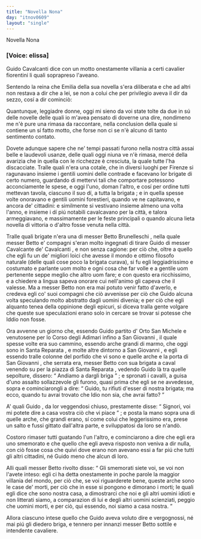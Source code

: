 ```yaml
---
title: "Novella Nona"
day: "itnov0609"
layout: "single"
---
```

<html>
 <head>
 </head>
 <body>
  <div id="nov0609" type="novella" who="elissa">
   <head>
    Novella Nona
   </head>
   <p>
    <h3>
     [Voice: elissa]
    </h3>
   </p>
   <argument>
    <p>
     <milestone id="p06090001"/>
     <name persref="guidocavalcanti" type="person">
      Guido Cavalcanti
     </name>
     dice con un motto onestamente villania a certi cavalier fiorentini li quali soprapreso l'aveano.
    </p>
   </argument>
   <div3 type="commentary" who="author">
    <p>
     <milestone id="p06090002"/>
     Sentendo la
     <name persref="elissa" type="person">
      reina
     </name>
     che
     <name persref="emilia" type="person">
      Emilia
     </name>
     della sua novella s'era diliberata e che ad altri non restava a dir che a lei, se non a colui che per privilegio aveva il dir da sezzo, cos&iacute; a dir cominci&ograve;:
    </p>
   </div3>
   <div3 type="commentary" who="elissa">
    <p>
     <milestone id="p06090003"/>
     Quantunque, leggiadre donne, oggi mi sieno da voi state tolte da due in s&uacute; delle novelle delle quali io m'avea pensato di doverne una dire, nondimeno me n'&egrave; pure una rimasa da raccontare, nella conclusion della quale si contiene un s&iacute; fatto motto, che forse non ci se n'&egrave; alcuno di tanto sentimento contato.
    </p>
   </div3>
   <p>
    <milestone id="p06090004"/>
    Dovete adunque sapere che ne' tempi passati furono nella nostra citt&agrave; assai belle e laudevoli usanze, delle quali oggi niuna ve n'&egrave; rimasa, merc&eacute; della avarizia che in quella con le ricchezze &egrave; cresciuta, la quale tutte l'ha discacciate.
    <milestone id="p06090005"/>
    Tralle quali n'era una cotale, che in diversi luoghi per
    <name placeref="firenze" type="place">
     Firenze
    </name>
    si ragunavano insieme i gentili uomini delle contrade e facevano lor
    <name persref="brigata-0609">
     brigate
    </name>
    di certo numero, guardando di mettervi tali che comportare potessono acconciamente le spese, e oggi l'uno, doman l'altro, e cos&iacute; per ordine tutti mettevan tavola, ciascuno il suo d&iacute;, a tutta la
    <name persref="brigata-0609">
     brigata
    </name>
    ; e in quella spesse volte onoravano e gentili uomini forestieri, quando ve ne capitavano, e ancora de' cittadini:
    <milestone id="p06090006"/>
    e similmente si vestivano insieme almeno una volta l'anno, e insieme i d&iacute; pi&uacute; notabili cavalcavano per la citt&agrave;, e talora armeggiavano, e massimamente per le feste principali o quando alcuna lieta novella di vittoria o d'altro fosse venuta nella citt&agrave;.
   </p>
   <p>
    <milestone id="p06090007"/>
    Tralle quali
    <name persref="brigata-0609">
     brigate
    </name>
    n'era una di messer
    <name persref="bettobrunelleschi" type="person">
     Betto Brunelleschi
    </name>
    , nella quale messer
    <name persref="bettobrunelleschi" type="person">
     Betto
    </name>
    e' compagni s'eran molto ingegnati di tirare
    <name persref="guidocavalcanti" type="person">
     Guido
    </name>
    di messer
    <name persref="cavalcantecavalcanti" type="person">
     Cavalcante de' Cavalcanti
    </name>
    , e non senza cagione:
    <milestone id="p06090008"/>
    per ci&ograve; che, oltre a quello che egli fu un de' migliori loici che avesse il mondo e ottimo filosofo naturale (delle quali cose poco la
    <name persref="brigata-0609">
     brigata
    </name>
    curava), si fu egli leggiadrissimo e costumato e parlante uom molto e ogni cosa che far volle e a gentile uom pertenente seppe meglio che altro uom fare; e con questo era ricchissimo, e a chiedere a lingua sapeva onorare cui nell'animo gli capeva che il valesse.
    <milestone id="p06090009"/>
    Ma a messer
    <name persref="bettobrunelleschi" type="person">
     Betto
    </name>
    non era mai potuto venir fatto d'averlo, e credeva egli co' suoi compagni che ci&ograve; avvenisse per ci&ograve; che
    <name persref="guidocavalcanti" type="person">
     Guido
    </name>
    alcuna volta speculando molto abstratto dagli uomini divenia; e per ci&ograve; che egli alquanto tenea della oppinione degli epicuri, si diceva tralla gente volgare che queste sue speculazioni erano solo in cercare se trovar si potesse che Iddio non fosse.
   </p>
   <p>
    <milestone id="p06090010"/>
    Ora avvenne un giorno che, essendo
    <name persref="guidocavalcanti" type="person">
     Guido
    </name>
    partito d'
    <name placeref="ortosanmichele" type="place">
     Orto San Michele
    </name>
    e venutosene per lo Corso degli Adimari infino a
    <name placeref="sangiovanni" type="place">
     San Giovanni
    </name>
    , il quale spesse volte era suo cammino, essendo arche grandi di marmo, che oggi sono in
    <name placeref="santareparata" type="place">
     Santa Reparata
    </name>
    , e molte altre dintorno a
    <name placeref="sangiovanni" type="place">
     San Giovanni
    </name>
    , e egli essendo tralle colonne del porfido che vi sono e quelle arche e la porta di
    <name placeref="sangiovanni" type="place">
     San Giovanni
    </name>
    , che serrata era, messer
    <name persref="bettobrunelleschi" type="person">
     Betto
    </name>
    con sua
    <name persref="brigata-0609">
     brigata
    </name>
    a caval venendo su per la piazza di
    <name placeref="santareparata" type="place">
     Santa Reparata
    </name>
    , vedendo
    <name persref="guidocavalcanti" type="person">
     Guido
    </name>
    l&agrave; tra quelle sepolture, dissero:
    <q direct="unspecified" who="bettobrunelleschi brigata-0609">
     Andiamo a dargli briga
    </q>
    ;
    <milestone id="p06090011"/>
    e spronati i cavalli, a guisa d'uno assalto sollazzevole gli furono, quasi prima che egli se ne avvedesse, sopra e cominciarongli a dire:
    <q direct="unspecified" who="bettobrunelleschi brigata-0609">
     Guido, tu rifiuti d'esser di nostra brigata; ma ecco, quando tu avrai trovato che Idio non sia, che avrai fatto?
    </q>
   </p>
   <p>
    <milestone id="p06090012"/>
    A' quali
    <name persref="guidocavalcanti" type="person">
     Guido
    </name>
    , da lor veggendosi chiuso, prestamente disse:
    <q direct="unspecified" who="guidocavalcanti">
     Signori, voi mi potete dire a casa vostra ci&ograve; che vi piace
    </q>
    ; e posta la mano sopra una di quelle arche, che grandi erano, s&iacute; come colui che leggerissimo era, prese un salto e fussi gittato dall'altra parte, e sviluppatosi da loro se n'and&ograve;.
   </p>
   <p>
    <milestone id="p06090013"/>
    Costoro rimaser tutti guatando l'un l'altro, e cominciarono a dire che egli era uno smemorato e che quello che egli aveva risposto non veniva a dir nulla, con ci&ograve; fosse cosa che quivi dove erano non avevano essi a far pi&uacute; che tutti gli altri cittadini, n&eacute;
    <name persref="guidocavalcanti" type="person">
     Guido
    </name>
    meno che alcun di loro.
   </p>
   <p>
    <milestone id="p06090014"/>
    Alli quali messer
    <name persref="bettobrunelleschi" type="person">
     Betto
    </name>
    rivolto disse:
    <q direct="unspecified" who="bettobrunelleschi">
     Gli smemorati siete voi, se voi non l'avete inteso: egli ci ha detta onestamente in poche parole la maggior villania del mondo, per ci&ograve; che, se voi riguarderete bene, queste arche sono le case de' morti, per ci&ograve; che in esse si pongono e dimorano i morti; le quali egli dice che sono nostra casa, a dimostrarci che noi e gli altri uomini idioti e non litterati siamo, a comparazion di lui e degli altri uomini scienziati, peggio che uomini morti, e per ci&ograve;, qui essendo, noi siamo a casa nostra.
    </q>
   </p>
   <p>
    <milestone id="p06090015"/>
    Allora ciascuno intese quello che
    <name persref="guidocavalcanti" type="person">
     Guido
    </name>
    aveva voluto dire e vergognossi, n&eacute; mai pi&uacute; gli diedero briga, e tennero per innanzi messer
    <name persref="bettobrunelleschi" type="person">
     Betto
    </name>
    sottile e intendente cavaliere.
   </p>
  </div>
 </body>
</html>